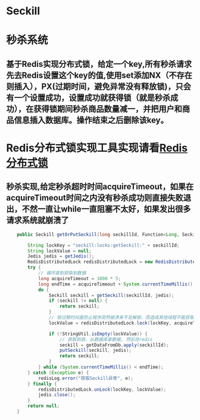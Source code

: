 # Seckill
# 秒杀系统
## 基于Redis实现分布式锁，给定一个key,所有秒杀请求先去Redis设置这个key的值,使用set添加NX（不存在则插入），PX(过期时间，避免异常没有释放锁)，只会有一个设置成功，设置成功就获得锁（就是秒杀成功），在获得锁期间秒杀商品数量减一，并把用户和商品信息插入数据库。操作结束之后删除该key。
# Redis分布式锁实现工具实现请看[Redis分布式锁](https://github.com/lucky-xin/Utils/blob/master/src/main/java/com/xin/utils/redis/RedisDistributedLock.java)  
## 秒杀实现,给定秒杀超时时间acquireTimeout，如果在acquireTimeout时间之内没有秒杀成功则直接失败退出，不然一直让while一直阻塞不太好，如果发出很多请求系统就崩溃了
```java
    public Seckill getOrPutSeckill(long seckillId, Function<Long, Seckill> getDataFromDb) {

        String lockKey = "seckill:locks:getSeckill:" + seckillId;
        String lockValue = null;
        Jedis jedis = getJedis();
        RedisDistributedLock redisDistributedLock = new RedisDistributedLock(jedis);
        try {
            // 循环直到获取到数据
            long acquireTimeout = 1000 * 5;
            long endTime = acquireTimeout + System.currentTimeMillis();
            do {
                Seckill seckill = getSeckill(seckillId, jedis);
                if (seckill != null) {
                    return seckill;
                }
                // 锁过期时间是防止程序突然崩溃来不及解锁，而造成其他线程不能获取锁的问题。过期时间是业务容忍最长时间。
                lockValue = redisDistributedLock.lock(lockKey, acquireTimeout, acquireTimeout, TimeUnit.MILLISECONDS);

                if (!StringUtil.isEmpty(lockValue)) {
                    // 获取到锁，从数据库拿数据, 然后存redis
                    seckill = getDataFromDb.apply(seckillId);
                    putSeckill(seckill, jedis);
                    return seckill;
                }
            } while (System.currentTimeMillis() < endTime);
        } catch (Exception e) {
            redisLog.error("获取Seckill异常", e);
        } finally {
            redisDistributedLock.unLock(lockKey, lockValue);
            jedis.close();
        }
        return null;
    }
```

